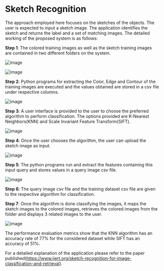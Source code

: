 # Sketch Recognition

The approach employed here focuses on the sketches of the objects. The user is expected to input a sketch image. The application identifies the sketch and returns the label and a set of matching images. The detailed working of the proposed system is as follows:

**Step 1**: The colored training images as well as the sketch training images are contained in two different folders on the system.

![image](https://user-images.githubusercontent.com/38344621/146685242-7d8cbb9a-32c3-452a-8ee0-95d32089c632.png)

![image](https://user-images.githubusercontent.com/38344621/146685265-e7d84e23-60c5-43a2-af8d-5a9fdfe41951.png)

**Step 2**: Python programs for extracting the Color, Edge and Contour of the training images are executed and the values obtained are stored in a csv file under respective columns.

![image](https://user-images.githubusercontent.com/38344621/146685282-a2ae9c5e-78ab-40de-b645-3fdcc7e54fcb.png)

**Step 3**: A user interface is provided to the user to choose the preferred algorithm to perform classification. The options provided are K-Nearest 
Neighbors(KNN) and Scale Invariant Feature Transform(SIFT).

![image](https://user-images.githubusercontent.com/38344621/146685315-c7bd71a1-72a3-4019-b4c8-53c705807861.png)

**Step 4**: Once the user chooses the algorithm, the user can upload the sketch image as input.

![image](https://user-images.githubusercontent.com/38344621/146685336-73c18d11-77db-4a88-8b60-8d34ba0883ed.png)

**Step 5**: The python programs run and extract the features containing this input query and stores values in a query image csv file.

![image](https://user-images.githubusercontent.com/38344621/146685348-e208e2bc-32f2-46f8-9f00-5b2d670ff8eb.png)

**Step 6**: The query image csv file and the training dataset csv file are given to the respective algorithm for classification.

**Step 7**: Once the algorithm is done classifying the images, it maps the sketch images to the colored images, retrieves the colored images from the folder and displays 3 related images to the user.

![image](https://user-images.githubusercontent.com/38344621/146685367-8b8e96d3-d5cf-45a3-bbb7-bc5745c0c30d.png)

The performance evaluation metrics show that the KNN algorithm has an accuracy rate of 77% for the considered dataset while SIFT has an accuracy of 51%.

For a detailed explanation of the application please refer to the paper published(https://www.ijert.org/sketch-recognition-for-image-classification-and-retrieval).
